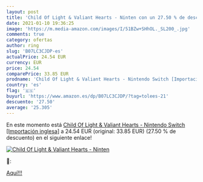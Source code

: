 ```yaml
---
layout: post
title: 'Child Of Light & Valiant Hearts - Ninten con un 27.50 % de descuento'
date: 2021-01-10 19:36:25
image: 'https://m.media-amazon.com/images/I/51BZw+SHhOL._SL200_.jpg'
comments: true
category: ofertas
author: ring
slug: 'B07LC3CJDP-es'
actualPrice: 24.54 EUR
currency: EUR
price: 24.54
comparePrice: 33.85 EUR
prodname: 'Child Of Light & Valiant Hearts - Nintendo Switch [Importación inglesa]'
country: 'es'
flag: '🇪🇸'
buyurl: 'https://www.amazon.es/dp/B07LC3CJDP/?tag=tolees-21'
descuento: '27.50'
average: '25.305'
---
```


En este momento está [Child Of Light & Valiant Hearts - Nintendo Switch [Importación inglesa]](https://www.amazon.es/dp/B07LC3CJDP/?tag=tolees-21) a 24.54 EUR (original: 33.85 EUR) (27.50 %  de descuento) en el siguiente enlace!

[![Child Of Light & Valiant Hearts - Ninten](https://m.media-amazon.com/images/I/51BZw+SHhOL._SL200_.jpg)](https://www.amazon.es/dp/B07LC3CJDP/?tag=tolees-21)

🔎:


[Aquí!!!](https://www.amazon.es/dp/B07LC3CJDP/?tag=tolees-21)
